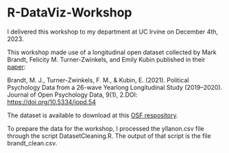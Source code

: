 # R-DataViz-Workshop
I delivered this workshop to my department at UC Irvine on December 4th, 2023.

This workshop made use of a longitudinal open dataset collected by Mark Brandt, Felicity M. Turner-Zwinkels, and Emily Kubin published in their [paper](https://openpsychologydata.metajnl.com/articles/10.5334/jopd.54#3-dataset-description):

Brandt, M. J., Turner-Zwinkels, F. M., & Kubin, E. (2021). Political Psychology Data from a 26-wave Yearlong Longitudinal Study (2019–2020). Journal of Open Psychology Data, 9(1), 2.DOI: https://doi.org/10.5334/jopd.54 

The dataset is available to download at this [OSF respository](https://osf.io/3pwvb/).

To prepare the data for the workshop, I processed the yllanon.csv file through the script DatasetCleaning.R. The output of that script is the file brandt_clean.csv.
